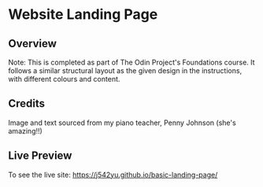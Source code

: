 # Website Landing Page
## Overview
Note: This is completed as part of The Odin Project's Foundations course. It follows a similar structural layout as the given design in the instructions, with different colours and content.

## Credits
Image and text sourced from my piano teacher, Penny Johnson (she's amazing!!)

## Live Preview
To see the live site: https://j542yu.github.io/basic-landing-page/
